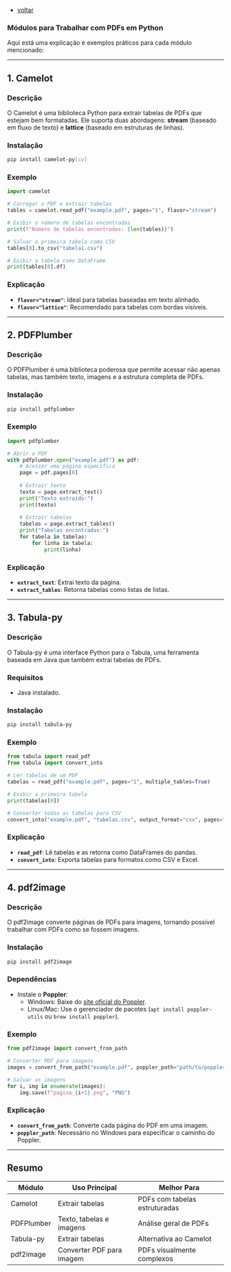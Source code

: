 - [voltar](https://github.com/0joseDark/modules/blob/main/README.md)
### Módulos para Trabalhar com PDFs em Python

Aqui está uma explicação e exemplos práticos para cada módulo mencionado:

---

## 1. **Camelot**

### Descrição
O Camelot é uma biblioteca Python para extrair tabelas de PDFs que estejam bem formatadas. Ele suporta duas abordagens: **stream** (baseado em fluxo de texto) e **lattice** (baseado em estruturas de linhas).

### Instalação
```bash
pip install camelot-py[cv]
```

### Exemplo
```python
import camelot

# Carregar o PDF e extrair tabelas
tables = camelot.read_pdf("example.pdf", pages="1", flavor="stream")

# Exibir o número de tabelas encontradas
print(f"Número de tabelas encontradas: {len(tables)}")

# Salvar a primeira tabela como CSV
tables[0].to_csv("tabela1.csv")

# Exibir a tabela como DataFrame
print(tables[0].df)
```

### Explicação
- **`flavor="stream"`**: Ideal para tabelas baseadas em texto alinhado.
- **`flavor="lattice"`**: Recomendado para tabelas com bordas visíveis.

---

## 2. **PDFPlumber**

### Descrição
O PDFPlumber é uma biblioteca poderosa que permite acessar não apenas tabelas, mas também texto, imagens e a estrutura completa de PDFs.

### Instalação
```bash
pip install pdfplumber
```

### Exemplo
```python
import pdfplumber

# Abrir o PDF
with pdfplumber.open("example.pdf") as pdf:
    # Acessar uma página específica
    page = pdf.pages[0]
    
    # Extrair texto
    texto = page.extract_text()
    print("Texto extraído:")
    print(texto)
    
    # Extrair tabelas
    tabelas = page.extract_tables()
    print("Tabelas encontradas:")
    for tabela in tabelas:
        for linha in tabela:
            print(linha)
```

### Explicação
- **`extract_text`**: Extrai texto da página.
- **`extract_tables`**: Retorna tabelas como listas de listas.

---

## 3. **Tabula-py**

### Descrição
O Tabula-py é uma interface Python para o Tabula, uma ferramenta baseada em Java que também extrai tabelas de PDFs.

### Requisitos
- Java instalado.

### Instalação
```bash
pip install tabula-py
```

### Exemplo
```python
from tabula import read_pdf
from tabula import convert_into

# Ler tabelas de um PDF
tabelas = read_pdf("example.pdf", pages="1", multiple_tables=True)

# Exibir a primeira tabela
print(tabelas[0])

# Converter todas as tabelas para CSV
convert_into("example.pdf", "tabelas.csv", output_format="csv", pages="1")
```

### Explicação
- **`read_pdf`**: Lê tabelas e as retorna como DataFrames do pandas.
- **`convert_into`**: Exporta tabelas para formatos como CSV e Excel.

---

## 4. **pdf2image**

### Descrição
O pdf2image converte páginas de PDFs para imagens, tornando possível trabalhar com PDFs como se fossem imagens.

### Instalação
```bash
pip install pdf2image
```

### Dependências
- Instale o **Poppler**:
  - Windows: Baixe do [site oficial do Poppler](https://github.com/oschwartz10612/poppler-windows).
  - Linux/Mac: Use o gerenciador de pacotes (`apt install poppler-utils` ou `brew install poppler`).

### Exemplo
```python
from pdf2image import convert_from_path

# Converter PDF para imagens
images = convert_from_path("example.pdf", poppler_path="path/to/poppler/bin")

# Salvar as imagens
for i, img in enumerate(images):
    img.save(f"pagina_{i+1}.png", "PNG")
```

### Explicação
- **`convert_from_path`**: Converte cada página do PDF em uma imagem.
- **`poppler_path`**: Necessário no Windows para especificar o caminho do Poppler.

---

## Resumo
| Módulo       | Uso Principal            | Melhor Para                     |
|--------------|--------------------------|----------------------------------|
| Camelot      | Extrair tabelas          | PDFs com tabelas estruturadas   |
| PDFPlumber   | Texto, tabelas e imagens | Análise geral de PDFs           |
| Tabula-py    | Extrair tabelas          | Alternativa ao Camelot          |
| pdf2image    | Converter PDF para imagem| PDFs visualmente complexos      |
